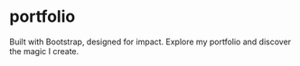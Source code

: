 # portfolio
Built with Bootstrap, designed for impact. Explore my portfolio and discover the magic I create.
